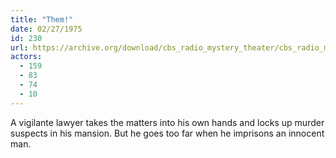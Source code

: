 ```yaml
---
title: "Them!"
date: 02/27/1975
id: 230
url: https://archive.org/download/cbs_radio_mystery_theater/cbs_radio_mystery_theater-0201-0250.zip/cbs_radio_mystery_theater-0201-0250%2Fcbsrmt_0230_them.mp3
actors:
  - 159
  - 83
  - 74
  - 10
---
```

A vigilante lawyer takes the matters into his own hands and locks up murder suspects in his mansion. But he goes too far when he imprisons an innocent man.